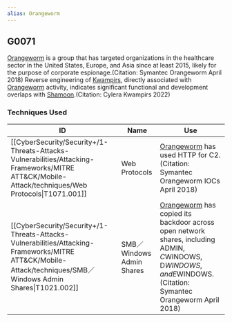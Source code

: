 ```yaml
---
alias: Orangeworm
---
```


## G0071

[Orangeworm](https://attack.mitre.org/groups/G0071) is a group that has targeted organizations in the healthcare sector in the United States, Europe, and Asia since at least 2015, likely for the purpose of corporate espionage.(Citation: Symantec Orangeworm April 2018) Reverse engineering of [Kwampirs](https://attack.mitre.org/software/S0236), directly associated with [Orangeworm](https://attack.mitre.org/groups/G0071) activity, indicates significant functional and development overlaps with [Shamoon](https://attack.mitre.org/software/S0140).(Citation: Cylera Kwampirs 2022)


### Techniques Used

| ID | Name | Use |
| --- | --- | --- |
| [[CyberSecurity/Security+/1-Threats-Attacks-Vulnerabilities/Attacking-Frameworks/MITRE ATT&CK/Mobile-Attack/techniques/Web Protocols\|T1071.001]] | Web Protocols | [Orangeworm](https://attack.mitre.org/groups/G0071) has used HTTP for C2.(Citation: Symantec Orangeworm IOCs April 2018) |
| [[CyberSecurity/Security+/1-Threats-Attacks-Vulnerabilities/Attacking-Frameworks/MITRE ATT&CK/Mobile-Attack/techniques/SMB／Windows Admin Shares\|T1021.002]] | SMB／Windows Admin Shares | [Orangeworm](https://attack.mitre.org/groups/G0071) has copied its backdoor across open network shares, including ADMIN$, C$WINDOWS, D$WINDOWS, and E$WINDOWS.(Citation: Symantec Orangeworm April 2018) |
